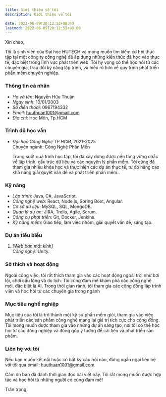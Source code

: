 ```yaml
---
title: Giới thiệu về tôi
description: Giới thiệu về tôi

date: 2022-06-09T20:12:52+08:00
lastmod: 2022-06-09T20:12:52+08:00
---
```


Xin chào,

Tôi là sinh viên của Đại học HUTECH và mong muốn tìm kiếm cơ hội thực tập tại một công ty công nghệ để áp dụng những kiến thức đã học vào thực tế, đặc biệt trong lĩnh vực phát triển web. Tôi hy vọng có thể học hỏi từ các chuyên gia, trau dồi kỹ năng lập trình, và hiểu rõ hơn về quy trình phát triển phần mềm chuyên nghiệp.

### Thông tin cá nhân

- _Họ và tên_: Nguyễn Hữu Thuận
- _Ngày sinh_: 10/01/2003
- _Số điện thoại_: 0967194332
- _Email_: huuthuan1001@gmail.com
- _Địa chỉ_: Hóc Môn, Tp.HCM

### Trình độ học vấn

- _Đại học Công Nghệ TP.HCM_, 2021-2025  
  Chuyên ngành: Công Nghệ Phần Mền

  Trong suốt quá trình học tập, tôi đã xây dựng được nền tảng vững chắc về lập trình, cấu trúc dữ liệu và các nguyên lý phần mềm. Tôi cũng đã tham gia nhiều khóa học và thực hiện các dự án thực tế, từ đó nâng cao khả năng giải quyết vấn đề và phát triển phần mềm..

### Kỹ năng

- _Lập trình_: Java, C#, JavaScript.
- _Công nghệ web_: React, Node.js, Spring Boot, Angular.
- _Cơ sở dữ liệu_: MySQL, SQL, MongoDB.
- _Quản lý dự án_: JIRA, Trello, Agile, Scrum.
- _Công cụ phát triển_: Git, Docker, Jenkins.
- _Kỹ năng mềm_: Giao tiếp, làm việc nhóm, giải quyết vấn đề, sáng tạo.

### Dự án tiêu biểu

1. _[Web bán mắt kính]_  
   _Công nghệ_: Unity.

### Sở thích và hoạt động

Ngoài công việc, tôi rất thích tham gia vào các hoạt động ngoài trời như bơi lội, chơi cầu lông và du lịch. Tôi cũng đam mê khám phá các công nghệ mới, đặc biệt là AI. Trong thời gian rảnh, tôi tham gia các cộng đồng lập trình viên và học hỏi từ các chuyên gia trong ngành

### Mục tiêu nghề nghiệp

Mục tiêu của tôi là trở thành một kỹ sư phần mềm giỏi, tham gia vào việc phát triển các sản phẩm công nghệ mang lại giá trị tích cực cho cộng đồng. Tôi mong muốn được tham gia vào những dự án sáng tạo, nơi tôi có thể học hỏi từ các đồng nghiệp và đóng góp ý tưởng để cải tiến và phát triển sản phẩm.

### Liên hệ với tôi

Nếu bạn muốn kết nối hoặc có bất kỳ câu hỏi nào, đừng ngần ngại liên hệ với tôi qua email: huuthuan1001@gmail.com.

Cảm ơn bạn đã dành thời gian đọc bài viết này. Tôi rất mong muốn được hợp tác và học hỏi từ những người có cùng đam mê!

Trân trọng,
